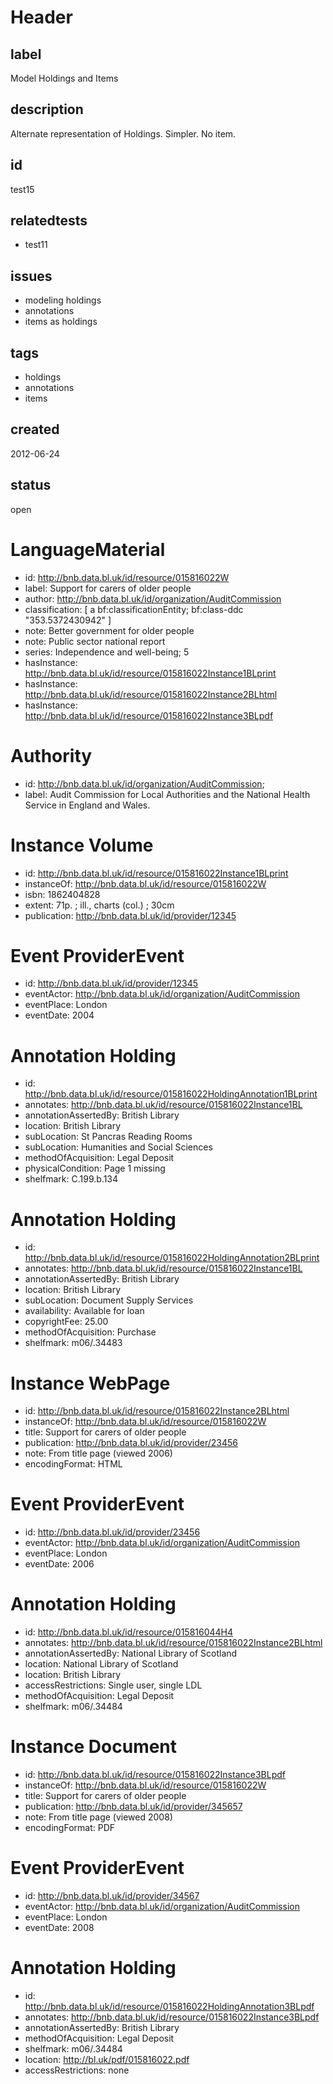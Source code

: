 # Header

## label

Model Holdings and Items

## description

Alternate representation of Holdings.  Simpler.  No item.

## id

test15

## relatedtests

* test11

## issues

* modeling holdings
* annotations
* items as holdings

## tags

* holdings
* annotations
* items

## created

2012-06-24

## status

open

# LanguageMaterial

* id: <http://bnb.data.bl.uk/id/resource/015816022W>
* label: Support for carers of older people
* author: <http://bnb.data.bl.uk/id/organization/AuditCommission> 
* classification: [ 
	a bf:classificationEntity; 
	bf:class-ddc "353.5372430942" ] 
* note: Better government for older people
* note: Public sector national report
* series: Independence and well-being; 5
* hasInstance: <http://bnb.data.bl.uk/id/resource/015816022Instance1BLprint> 
* hasInstance: <http://bnb.data.bl.uk/id/resource/015816022Instance2BLhtml> 
* hasInstance: <http://bnb.data.bl.uk/id/resource/015816022Instance3BLpdf> 

# Authority

* id: <http://bnb.data.bl.uk/id/organization/AuditCommission>;
* label: Audit Commission for Local Authorities and the National Health Service in England and Wales.

# Instance Volume

* id: <http://bnb.data.bl.uk/id/resource/015816022Instance1BLprint>
* instanceOf: <http://bnb.data.bl.uk/id/resource/015816022W>
* isbn: 1862404828
* extent: 71p. ; ill., charts (col.) ; 30cm
* publication: <http://bnb.data.bl.uk/id/provider/12345>

# Event ProviderEvent 

* id: <http://bnb.data.bl.uk/id/provider/12345>
* eventActor: <http://bnb.data.bl.uk/id/organization/AuditCommission>
* eventPlace: London
* eventDate: 2004

# Annotation Holding

* id: <http://bnb.data.bl.uk/id/resource/015816022HoldingAnnotation1BLprint>
* annotates: <http://bnb.data.bl.uk/id/resource/015816022Instance1BL>
* annotationAssertedBy: British Library
* location: British Library
* subLocation: St Pancras Reading Rooms
* subLocation: Humanities and Social Sciences
* methodOfAcquisition: Legal Deposit
* physicalCondition: Page 1 missing
* shelfmark: C.199.b.134

# Annotation Holding

* id: <http://bnb.data.bl.uk/id/resource/015816022HoldingAnnotation2BLprint>
* annotates: <http://bnb.data.bl.uk/id/resource/015816022Instance1BL>
* annotationAssertedBy: British Library
* location: British Library
* subLocation: Document Supply Services
* availability: Available for loan
* copyrightFee: 25.00
* methodOfAcquisition: Purchase
* shelfmark: m06/.34483

# Instance WebPage 

* id: <http://bnb.data.bl.uk/id/resource/015816022Instance2BLhtml>
* instanceOf: <http://bnb.data.bl.uk/id/resource/015816022W>
* title: Support for carers of older people
* publication: <http://bnb.data.bl.uk/id/provider/23456>
* note: From title page (viewed 2006)
* encodingFormat: HTML

# Event ProviderEvent

* id: <http://bnb.data.bl.uk/id/provider/23456>
* eventActor: <http://bnb.data.bl.uk/id/organization/AuditCommission>
* eventPlace: London
* eventDate: 2006

# Annotation Holding

* id: <http://bnb.data.bl.uk/id/resource/015816044H4>
* annotates: <http://bnb.data.bl.uk/id/resource/015816022Instance2BLhtml>
* annotationAssertedBy: National Library of Scotland
* location: National Library of Scotland
* location: British Library
* accessRestrictions: Single user, single LDL
* methodOfAcquisition: Legal Deposit
* shelfmark: m06/.34484

# Instance Document 

* id: <http://bnb.data.bl.uk/id/resource/015816022Instance3BLpdf>
* instanceOf: <http://bnb.data.bl.uk/id/resource/015816022W>
* title: Support for carers of older people
* publication: <http://bnb.data.bl.uk/id/provider/345657>
* note: From title page (viewed 2008)
* encodingFormat: PDF

# Event ProviderEvent

* id: <http://bnb.data.bl.uk/id/provider/34567>
* eventActor: <http://bnb.data.bl.uk/id/organization/AuditCommission>
* eventPlace: London
* eventDate: 2008

# Annotation Holding

* id: <http://bnb.data.bl.uk/id/resource/015816022HoldingAnnotation3BLpdf>
* annotates: <http://bnb.data.bl.uk/id/resource/015816022Instance3BLpdf>
* annotationAssertedBy: British Library
* methodOfAcquisition: Legal Deposit
* shelfmark: m06/.34484
* location: <http://bl.uk/pdf/015816022.pdf>
* accessRestrictions: none
